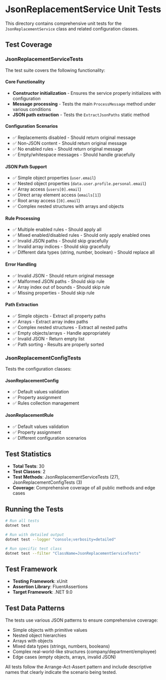 # JsonReplacementService Unit Tests

This directory contains comprehensive unit tests for the `JsonReplacementService` class and related configuration classes.

## Test Coverage

### JsonReplacementServiceTests

The test suite covers the following functionality:

#### Core Functionality
- **Constructor initialization** - Ensures the service properly initializes with configuration
- **Message processing** - Tests the main `ProcessMessage` method under various conditions
- **JSON path extraction** - Tests the `ExtractJsonPaths` static method

#### Configuration Scenarios
- ✅ Replacements disabled - Should return original message
- ✅ Non-JSON content - Should return original message  
- ✅ No enabled rules - Should return original message
- ✅ Empty/whitespace messages - Should handle gracefully

#### JSON Path Support
- ✅ Simple object properties (`user.email`)
- ✅ Nested object properties (`data.user.profile.personal.email`)  
- ✅ Array access (`users[0].email`)
- ✅ Direct array element access (`emails[1]`)
- ✅ Root array access (`[0].email`)
- ✅ Complex nested structures with arrays and objects

#### Rule Processing
- ✅ Multiple enabled rules - Should apply all
- ✅ Mixed enabled/disabled rules - Should only apply enabled ones
- ✅ Invalid JSON paths - Should skip gracefully
- ✅ Invalid array indices - Should skip gracefully
- ✅ Different data types (string, number, boolean) - Should replace all

#### Error Handling
- ✅ Invalid JSON - Should return original message
- ✅ Malformed JSON paths - Should skip rule
- ✅ Array index out of bounds - Should skip rule
- ✅ Missing properties - Should skip rule

#### Path Extraction
- ✅ Simple objects - Extract all property paths
- ✅ Arrays - Extract array index paths
- ✅ Complex nested structures - Extract all nested paths
- ✅ Empty objects/arrays - Handle appropriately
- ✅ Invalid JSON - Return empty list
- ✅ Path sorting - Results are properly sorted

### JsonReplacementConfigTests

Tests the configuration classes:

#### JsonReplacementConfig
- ✅ Default values validation
- ✅ Property assignment
- ✅ Rules collection management

#### JsonReplacementRule  
- ✅ Default values validation
- ✅ Property assignment
- ✅ Different configuration scenarios

## Test Statistics

- **Total Tests**: 30
- **Test Classes**: 2  
- **Test Methods**: JsonReplacementServiceTests (27), JsonReplacementConfigTests (3)
- **Coverage**: Comprehensive coverage of all public methods and edge cases

## Running the Tests

```bash
# Run all tests
dotnet test

# Run with detailed output
dotnet test --logger "console;verbosity=detailed"

# Run specific test class
dotnet test --filter "ClassName=JsonReplacementServiceTests"
```

## Test Framework

- **Testing Framework**: xUnit
- **Assertion Library**: FluentAssertions  
- **Target Framework**: .NET 9.0

## Test Data Patterns

The tests use various JSON patterns to ensure comprehensive coverage:

- Simple objects with primitive values
- Nested object hierarchies  
- Arrays with objects
- Mixed data types (strings, numbers, booleans)
- Complex real-world-like structures (company/department/employee)
- Edge cases (empty objects, arrays, invalid JSON)

All tests follow the Arrange-Act-Assert pattern and include descriptive names that clearly indicate the scenario being tested.
